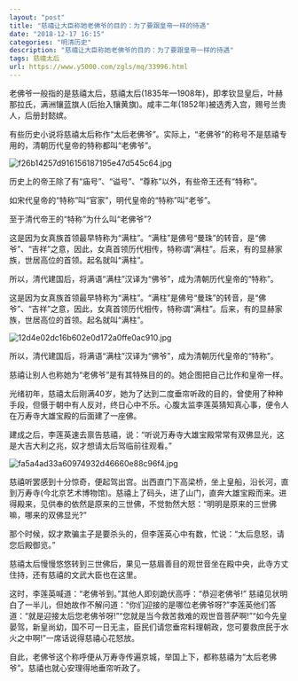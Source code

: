 ```yaml
---
layout: "post"
title: "慈禧让大臣称她老佛爷的目的：为了要跟皇帝一样的待遇"
date: "2018-12-17 16:15"
categories: "明清历史"
description: "慈禧让大臣称她老佛爷的目的：为了要跟皇帝一样的待遇"
tags: 慈禧太后
url: https://www.y5000.com/zgls/mq/33996.html
---
```






老佛爷一般指的是慈禧太后，慈禧太后(1835年—1908年)，即孝钦显皇后，叶赫那拉氏，满洲镶蓝旗人(后抬入镶黄旗)。咸丰二年(1852年)被选秀入宫，赐号兰贵人，后册封懿嫔。

有些历史小说将慈禧太后称作“太后老佛爷”。实际上，“老佛爷”的称号不是慈禧专用的，清朝历代皇帝的特称都叫“老佛爷”。

![f26b14257d916156187195e47d545c64.jpg](https://img.y5000.com/uploads/allimg/180930/f26b14257d916156187195e47d545c64.jpg)

历史上的帝王除了有“庙号”、“谥号”、“尊称”以外，有些帝王还有“特称”。

如宋代皇帝的“特称”叫“官家”，明代皇帝的“特称”叫“老爷”。

至于清代帝王的“特称”为什么叫“老佛爷”?

这是因为女真族首领最早特称为“满柱”。“满柱”是佛号“曼珠”的转音，是“佛爷”、“吉祥”之意，因此，女真首领历代相传，特称谓“满柱”。后来，有的显赫家族，世居高位的首领。起名就叫“满柱”。

所以，清代建国后，将满语“满柱”汉译为“佛爷”，成为清朝历代皇帝的“特称”。

这是因为女真族首领最早特称为“满柱”。“满柱”是佛号“曼珠”的转音，是“佛爷”、“吉祥”之意，因此，女真首领历代相传，特称谓“满柱”。后来，有的显赫家族，世居高位的首领。起名就叫“满柱”。

![12d4e02dc16b602e0d172a0ffe0ac910.jpg](https://img.y5000.com/uploads/allimg/180930/12d4e02dc16b602e0d172a0ffe0ac910.jpg)

所以，清代建国后，将满语“满柱”汉译为“佛爷”，成为清朝历代皇帝的“特称”。

慈禧让别人也称她为“老佛爷”是有其特殊目的的。她企图把自己比作和皇帝一样。

光绪初年，慈禧太后刚满40岁，她为了达到二度垂帘听政的目的，曾使用了种种手段，但慑于朝中有人反对，终日心中不乐。心腹太监李莲英猜知真心事，便令人在万寿寺大雄宝殿的后面建了一座佛。

建成之后，李莲英速去禀告慈禧，说：“听说万寿寺大雄宝殿常常有双佛显光，这是大吉大利之兆，奴才想请太后驾临前往观看。”

![fa5a4ad33a60974932d46660e88c96f4.jpg](https://img.y5000.com/uploads/allimg/180930/fa5a4ad33a60974932d46660e88c96f4.jpg)

慈禧听罢感到十分惊奇，便起驾出宫。出西直门下高梁桥，坐上皇船，沿长河，直到万寿寺(今北京艺术博物馆)。慈禧上了码头，进了山门，直奔大雄宝殿而来。进得殿来，见供奉的依然是原来的三世佛，不觉勃然大怒：“明明是原来的三世佛嘛，哪来的双佛显光?”

那个时候，奴才欺骗主子是要杀头的，但李莲英心中有数，忙说：“太后息怒，请您后殿御览。”

慈禧太后慢慢悠悠转到三世佛后，果见一慈眉善目的观世音坐在殿中央，此寺方丈住持，还有慈禧的文武大臣也在这里。

这时，李莲英喊道：“老佛爷到。”其他人即刻跪伏高呼：“恭迎老佛爷!”
慈禧见状明白了一半儿，但她故作不解问道：“你们迎接的是哪位老佛爷呀?”李莲英他们答道：“就是迎接太后您老佛爷呀!”“您就是当今救苦救难的观世音菩萨啊!”“如今先皇晏驾，新皇尚幼，国不可一日无主，臣民们请您垂帘料理朝政，您可要救庶民于水火之中啊!”一席话说得慈禧心花怒放。

自此，老佛爷这个称呼便从万寿寺传遍京城，举国上下，都称慈禧为“太后老佛爷”。慈禧也就心安理得地垂帘听政了。

  
